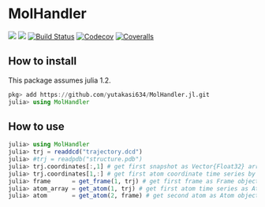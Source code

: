 # MolHandler

[![](https://img.shields.io/badge/docs-stable-blue.svg)](https://yutakasi634.github.io/MolHandler.jl/stable)
[![](https://img.shields.io/badge/docs-dev-blue.svg)](https://yutakasi634.github.io/MolHandler.jl/dev)
[![Build Status](https://travis-ci.com/yutakasi634/MolHandler.svg?branch=master)](https://travis-ci.com/yutakasi634/MolHandler.jl)
[![Codecov](https://codecov.io/gh/yutakasi634/MolHandler.jl/branch/master/graph/badge.svg)](https://codecov.io/gh/yutakasi634/MolHandler.jl)
[![Coveralls](https://coveralls.io/repos/github/yutakasi634/MolHandler.jl/badge.svg?branch=master)](https://coveralls.io/github/yutakasi634/MolHandler.jl?branch=master)

## How to install
This package assumes julia 1.2.
```julia
pkg> add https://github.com/yutakasi634/MolHandler.jl.git
julia> using MolHandler
```

## How to use
```julia
julia> using MolHandler
julia> trj = readdcd("trajectory.dcd")
julia> #trj = readpdb("structure.pdb")
julia> trj.coordinates[:,1] # get first snapshot as Vector{Float32} array.
julia> trj.coordinates[1,:] # get first atom coordinate time series by Atom array.
julia> frame      = get_frame(1, trj) # get first frame as Frame object.
julia> atom_array = get_atom(1, trj) # get first atom time series as Atom array.
julia> atom       = get_atom(2, frame) # get second atom as Atom object.
```
